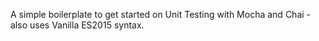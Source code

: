 A simple boilerplate to get started on Unit Testing with Mocha and Chai - also uses Vanilla ES2015 syntax.
